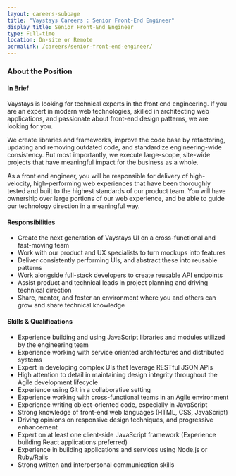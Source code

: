```yaml
---
layout: careers-subpage
title: "Vaystays Careers : Senior Front-End Engineer"
display_title: Senior Front-End Engineer
type: Full-time
location: On-site or Remote
permalink: /careers/senior-front-end-engineer/
---
```


### About the Position

#### In Brief
Vaystays is looking for technical experts in the front end engineering. If you are an expert in modern web technologies, skilled in architecting web applications, and passionate about front-end design patterns, we are looking for you.

We create libraries and frameworks, improve the code base by refactoring, updating and removing outdated code, and standardize engineering-wide consistency. But most importantly, we execute large-scope, site-wide projects that have meaningful impact for the business as a whole.

As a front end engineer, you will be responsible for delivery of high-velocity, high-performing web experiences that have been thoroughly tested and built to the highest standards of our product team. You will have ownership over large portions of our web experience, and be able to guide our technology direction in a meaningful way.

#### Responsibilities
* Create the next generation of Vaystays UI on a cross-functional and fast-moving team
* Work with our product and UX specialists to turn mockups into features
* Deliver consistently performing UIs, and abstract these into reusable patterns
* Work alongside full-stack developers to create reusable API endpoints
* Assist product and technical leads in project planning and driving technical direction
* Share, mentor, and foster an environment where you and others can grow and share technical knowledge

#### Skills & Qualifications
* Experience building and using JavaScript libraries and modules utilized by the engineering team
* Experience working with service oriented architectures and distributed systems
* Expert in developing complex UIs that leverage RESTful JSON APIs
* High attention to detail in maintaining design integrity throughout the Agile development lifecycle
* Experience using Git in a collaborative setting
* Experience working with cross-functional teams in an Agile environment
* Experience writing object-oriented code, especially in JavaScript
* Strong knowledge of front-end web languages (HTML, CSS, JavaScript)
* Driving opinions on responsive design techniques, and progressive enhancement
* Expert on at least one client-side JavaScript framework (Experience building React applications preferred)
* Experience in building applications and services using Node.js or Ruby/Rails
* Strong written and interpersonal communication skills
